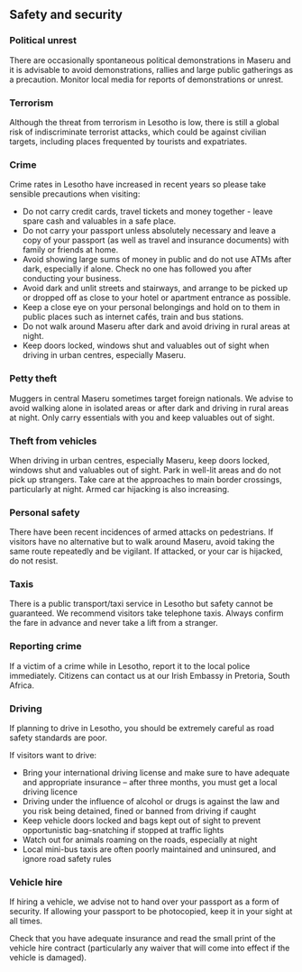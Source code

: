 ## Safety and security

### **Political unrest**

There are occasionally spontaneous political demonstrations in Maseru and it is advisable to avoid demonstrations, rallies and large public gatherings as a precaution. Monitor local media for reports of demonstrations or unrest.

### **Terrorism**

Although the threat from terrorism in Lesotho is low, there is still a global risk of indiscriminate terrorist attacks, which could be against civilian targets, including places frequented by tourists and expatriates.

### **Crime**

Crime rates in Lesotho have increased in recent years so please take sensible precautions when visiting:

* Do not carry credit cards, travel tickets and money together - leave spare cash and valuables in a safe place.
* Do not carry your passport unless absolutely necessary and leave a copy of your passport (as well as travel and insurance documents) with family or friends at home.
* Avoid showing large sums of money in public and do not use ATMs after dark, especially if alone. Check no one has followed you after conducting your business.
* Avoid dark and unlit streets and stairways, and arrange to be picked up or dropped off as close to your hotel or apartment entrance as possible.
* Keep a close eye on your personal belongings and hold on to them in public places such as internet cafés, train and bus stations.
* Do not walk around Maseru after dark and avoid driving in rural areas at night.
* Keep doors locked, windows shut and valuables out of sight when driving in urban centres, especially Maseru.

### **Petty theft**

Muggers in central Maseru sometimes target foreign nationals. We advise to avoid walking alone in isolated areas or after dark and driving in rural areas at night. Only carry essentials with you and keep valuables out of sight.

### **Theft from vehicles**

When driving in urban centres, especially Maseru, keep doors locked, windows shut and valuables out of sight. Park in well-lit areas and do not pick up strangers. Take care at the approaches to main border crossings, particularly at night. Armed car hijacking is also increasing.

### **Personal safety**

There have been recent incidences of armed attacks on pedestrians. If visitors have no alternative but to walk around Maseru, avoid taking the same route repeatedly and be vigilant. If attacked, or your car is hijacked, do not resist.

### **Taxis**

There is a public transport/taxi service in Lesotho but safety cannot be guaranteed. We recommend visitors take telephone taxis. Always confirm the fare in advance and never take a lift from a stranger.

### **Reporting crime**

If a victim of a crime while in Lesotho, report it to the local police immediately. Citizens can contact us at our Irish Embassy in Pretoria, South Africa.

### **Driving**

If planning to drive in Lesotho, you should be extremely careful as road safety standards are poor.

If visitors want to drive:

* Bring your international driving license and make sure to have adequate and appropriate insurance – after three months, you must get a local driving licence
* Driving under the influence of alcohol or drugs is against the law and you risk being detained, fined or banned from driving if caught
* Keep vehicle doors locked and bags kept out of sight to prevent opportunistic bag-snatching if stopped at traffic lights
* Watch out for animals roaming on the roads, especially at night
* Local mini-bus taxis are often poorly maintained and uninsured, and ignore road safety rules

### **Vehicle hire**

If hiring a vehicle, we advise not to hand over your passport as a form of security. If allowing your passport to be photocopied, keep it in your sight at all times.

Check that you have adequate insurance and read the small print of the vehicle hire contract (particularly any waiver that will come into effect if the vehicle is damaged).